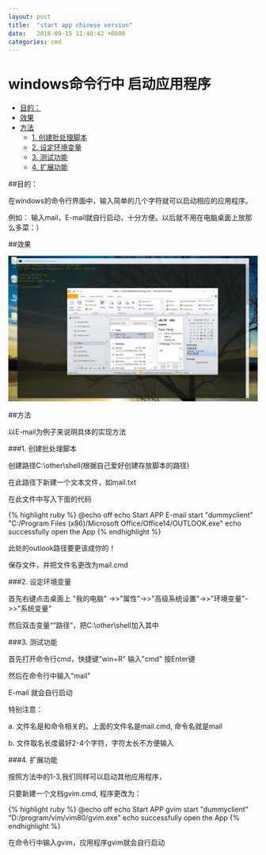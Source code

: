 ```yaml
---
layout: post
title:  "start app chinese version"
date:   2018-09-15 11:48:42 +0800
categories: cmd
---
```


# windows命令行中 启动应用程序

<!-- vim-markdown-toc GFM -->

* [目的：](#目的)
* [效果](#效果)
* [方法](#方法)
	* [1. 创建批处理脚本](#1-创建批处理脚本)
	* [2. 设定环境变量](#2-设定环境变量)
	* [3. 测试功能](#3-测试功能)
	* [4. 扩展功能](#4-扩展功能)

<!-- vim-markdown-toc -->

##目的：

在windows的命令行界面中，输入简单的几个字符就可以启动相应的应用程序。

例如： 输入mail，E-mail就自行启动，十分方便。以后就不用在电脑桌面上放那么多菜：）

##效果

![mail](https://github.com/Robin163/robin163.github.io/blob/master/css/mail.JPG?raw=true "backgroud")

##方法

以E-mail为例子来说明具体的实现方法

###1. 创建批处理脚本

创建路径C:\other\shell(根据自己爱好创建存放脚本的路径)

在此路径下新建一个文本文件，如mail.txt

在此文件中写入下面的代码

{% highlight ruby %}
@echo off
echo Start APP E-mail
start "dummyclient" "C:/Program Files (x86)/Microsoft Office/Office14/OUTLOOK.exe"
echo successfully open the App
{% endhighlight %}

此处的outlook路径要更该成你的！

保存文件，并把文件名更改为mail.cmd

###2. 设定环境变量

首先右键点击桌面上 "我的电脑" ->>"属性"->>"高级系统设置"->>"环境变量"->>"系统变量"

然后双击变量“”路径”，把C:\other\shell加入其中

###3. 测试功能

首先打开命令行cmd，快捷键"win+R" 输入"cmd" 按Enter键

然后在命令行中输入"mail"

E-mail 就会自行启动

特别注意：

a. 文件名是和命令相关的。上面的文件名是mail.cmd, 命令名就是mail

b. 文件取名长度最好2-4个字符，字符太长不方便输入

###4. 扩展功能

按照方法中的1-3,我们同样可以启动其他应用程序，

只要新建一个文档gvim.cmd, 程序更改为：

{% highlight ruby %}
@echo off
echo Start APP gvim
start "dummyclient" "D:/program/vim/vim80/gvim.exe"
echo successfully open the App
{% endhighlight %}

在命令行中输入gvim，应用程序gvim就会自行启动

